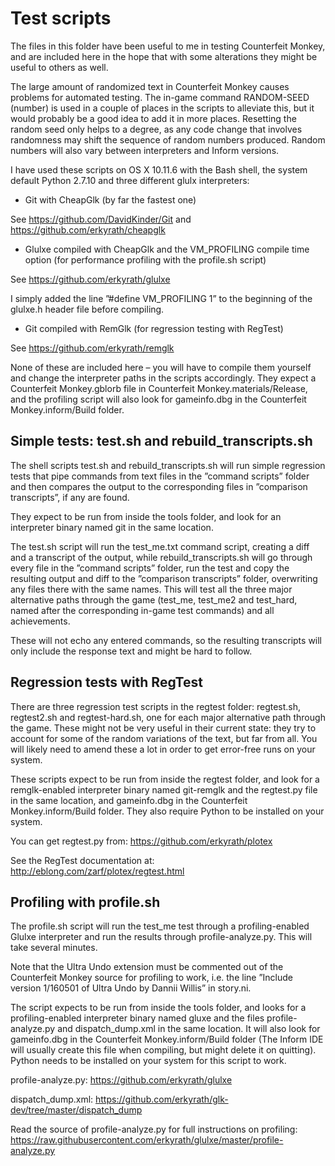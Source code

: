# Test scripts

The files in this folder have been useful to me in testing Counterfeit Monkey, and are included here in the hope that with some alterations they might be useful to others as well.

The large amount of randomized text in Counterfeit Monkey causes problems for automated testing. The in-game command RANDOM-SEED (number) is used in a couple of places in the scripts to alleviate this, but it would probably be a good idea to add it in more places. Resetting the random seed only helps to a degree, as any code change that involves randomness may shift the sequence of random numbers produced. Random numbers will also vary between interpreters and Inform versions.

I have used these scripts on OS X 10.11.6 with the Bash shell, the system default Python 2.7.10 and three different glulx interpreters: 

- Git with CheapGlk (by far the fastest one)

See https://github.com/DavidKinder/Git and https://github.com/erkyrath/cheapglk

- Glulxe compiled with CheapGlk and the VM_PROFILING compile time option (for performance profiling with the profile.sh script)

See https://github.com/erkyrath/glulxe

I simply added the line ”#define VM_PROFILING 1” to the beginning of the glulxe.h header file before compiling.

- Git compiled with RemGlk (for regression testing with RegTest)

See https://github.com/erkyrath/remglk

None of these are included here – you will have to compile them yourself and change the interpreter paths in the scripts accordingly. They expect a Counterfeit Monkey.gblorb file in Counterfeit Monkey.materials/Release, and the profiling script will also look for gameinfo.dbg in the Counterfeit Monkey.inform/Build folder.

## Simple tests: test.sh and rebuild_transcripts.sh

The shell scripts test.sh and rebuild_transcripts.sh will run simple regression tests that pipe commands from text files in the ”command scripts” folder and then compares the output to the corresponding files in ”comparison transcripts”, if any are found.

They expect to be run from inside the tools folder, and look for an interpreter binary named git in the same location.

The test.sh script will run the test_me.txt command script, creating a diff and a transcript of the output, while rebuild_transcripts.sh will go through every file in the ”command scripts” folder, run the test and copy the resulting output and diff to the ”comparison transcripts” folder, overwriting any files there with the same names. This will test all the three major alternative paths through the game (test_me, test_me2 and test_hard, named after the corresponding in-game test commands) and all achievements.

These will not echo any entered commands, so the resulting transcripts will only include the response text and might be hard to follow.

## Regression tests with RegTest

There are three regression test scripts in the regtest folder: regtest.sh, regtest2.sh and regtest-hard.sh, one for each major alternative path through the game. These might not be very useful in their current state: they try to account for some of the random variations of the text, but far from all. You will likely need to amend these a lot in order to get error-free runs on your system.

These scripts expect to be run from inside the regtest folder, and look for a remglk-enabled interpreter binary named git-remglk and the regtest.py file in the same location, and gameinfo.dbg in the Counterfeit Monkey.inform/Build folder. They also require Python to be installed on your system.

You can get regtest.py from:
https://github.com/erkyrath/plotex

See the RegTest documentation at:
http://eblong.com/zarf/plotex/regtest.html

## Profiling with profile.sh

The profile.sh script will run the test_me test through a profiling-enabled Glulxe interpreter and run the results through profile-analyze.py. This will take several minutes.

Note that the Ultra Undo extension must be commented out of the Counterfeit Monkey source for profiling to work, i.e. the line ”Include version 1/160501 of Ultra Undo by Dannii Willis” in story.ni.

The script expects to be run from inside the tools folder, and looks for a profiling-enabled interpreter binary named gluxe and the files profile-analyze.py and dispatch_dump.xml in the same location. It will also look for gameinfo.dbg in the Counterfeit Monkey.inform/Build folder (The Inform IDE will usually create this file when compiling, but might delete it on quitting). Python needs to be installed on your system for this script to work.

profile-analyze.py:
https://github.com/erkyrath/glulxe

dispatch_dump.xml:
https://github.com/erkyrath/glk-dev/tree/master/dispatch_dump

Read the source of profile-analyze.py for full instructions on profiling:
https://raw.githubusercontent.com/erkyrath/glulxe/master/profile-analyze.py
